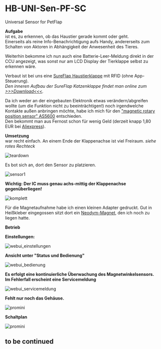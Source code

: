 # HB-UNI-Sen-PF-SC
Universal Sensor for PetFlap

**Aufgabe**</br>
ist es, zu erkennen, ob das Haustier gerade kommt oder geht.</br>
Einerseits als reine Info-Benachrichtigung aufs Handy, andererseits zum Schalten von Aktoren in Abhängigkeit der Anwesenheit des Tieres.

Weiterhin bekomme ich nun auch eine Batterie-Leer-Meldung direkt in der CCU angezeigt, was sonst nur am LCD Display der Tierklappe selbst zu erkennen wäre.

Verbaut ist bei uns eine [SureFlap Haustierklappe](https://www.surepetcare.com/de-de/haustierklappen/mikrochip-haustierklappe) mit RFID (ohne App-Steuerung).</br>
_Den inneren Aufbau der SureFlap Katzenklappe findet man online zum [>>>Download<<<](https://fccid.io/XO9-DOOR-1001/Internal-Photos/Internal-Photos-1909838)._

Da ich weder an der eingebauten Elektronik etwas verändern/abgreifen wollte (um die Funktion nicht zu beeinträchtigen!) noch irgendwelche Kontakte außen anbringen möchte, habe ich mich für den ["magnetic rotary position sensor" AS5600](https://ams.com/documents/20143/36005/AS5600_DS000365_5-00.pdf) entschieden.</br>
Den bekommt man aus Fernost schon für wenig Geld (derzeit knapp 1,80 EUR bei [Aliexpress](https://de.aliexpress.com/item/4000140460377.html)).

**Umsetzung**</br>
war recht einfach.
An einem Ende der Klappenachse ist viel Freiraum. _siehe rotes Rechteck_

![teardown](Images/teardown.png)


Es bot sich an, dort den Sensor zu platzieren.

![sensor1](Images/sensor1.jpg)

**Wichtig: Der IC muss genau achs-mittig der Klappenachse gegenüberliegen!**

![komplett](Images/komplett.jpg)

Für die Magnetaufnahme habe ich einen kleinen Adapter gedruckt. Gut in Heißkleber eingegossen sitzt dort ein [Neodym-Magnet](https://www.magnethandel.de/neodym-magnete-3-2-mm-n52), den ich noch zu liegen hatte.

**Betrieb**</br>

**Einstellungen:**

![webui_einstellungen](Images/webui_einstellungen.png)


**Ansicht unter "Status und Bedienung"**

![webui_bedienung](Images/webui_bedienung.png)

**Es erfolgt eine kontinuierliche Überwachung des Magnetwinkelsensors. Im Fehlerfall erscheint eine Servicemeldung**

![webui_servicemeldung](Images/webui_servicemeldung.png)

**Fehlt nur noch das Gehäuse.**

![promini](Images/promini.jpg)

**Schaltplan**

![promini](Images/schaltplan.png)



## to be continued
